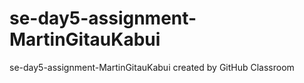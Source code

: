 # se-day5-assignment-MartinGitauKabui
se-day5-assignment-MartinGitauKabui created by GitHub Classroom
